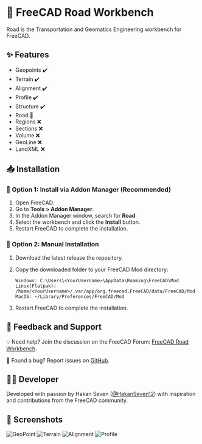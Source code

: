 # 🚧 FreeCAD Road Workbench

Road is the Transportation and Geomatics Engineering workbench for FreeCAD. 

## ✨ Features

* Geopoints ✔️
* Terrain ✔️
* Alignment ✔️
* Profile ✔️
* Structure ✔️
* Road 🔄
* Regions ❌
* Sections ❌
* Volume ❌
* GeoLine ❌
* LandXML ❌

## 📥 Installation
### 🔹 Option 1: Install via Addon Manager (Recommended)

1. Open FreeCAD.
2. Go to **Tools > Addon Manager**.
3. In the Addon Manager window, search for **Road**.
4. Select the workbench and click the **Install** button.
5. Restart FreeCAD to complete the installation.

### 🔹 Option 2: Manual Installation

1. Download the latest release the repository.
2. Copy the downloaded folder to your FreeCAD Mod directory:

    ```
    Windows: C:\Users\<YourUsername>\AppData\Roaming\FreeCAD\Mod
    Linux(Flatpak): /home/<YourUsername>/.var/app/org.freecad.FreeCAD/data/FreeCAD/Mod
    MacOS: ~/Library/Preferences/FreeCAD/Mod
    ```

3. Restart FreeCAD to complete the installation.

## 💬 Feedback and Support

💡 Need help? Join the discussion on the FreeCAD Forum: [FreeCAD Road Workbench](https://forum.freecadweb.org/viewtopic.php?f=8&t=34371).

🐞 Found a bug? Report issues on [GitHub](https://github.com/HakanSeven12/Road/issues).

## 👨‍💻 Developer

Developed with passion by Hakan Seven ([@HakanSeven12](https://github.com/HakanSeven12)) with inspiration and contributions from the FreeCAD community.

## 📸 Screenshots
![GeoPoint](https://github.com/user-attachments/assets/7803dbdc-f646-4d34-80e5-c040a949567b)
![Terrain](https://github.com/user-attachments/assets/7c6e91fb-4e6a-466c-a59d-e3a20a543dca)
![Alignment](https://github.com/user-attachments/assets/423c2bdb-91f7-4ae9-8187-28902157d0a2)
![Profile](https://github.com/user-attachments/assets/8516b5bf-33c6-4966-a4a6-29d81c272710)